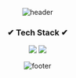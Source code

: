 <div align=center>
  
![header](https://capsule-render.vercel.app/api?type=venom&color=auto&height=300&section=header&text=🖐Hi%20there&fontSize=60)

### ✔ Tech Stack ✔
<!--https://img.shields.io/badge/텍스트-뱃지컬러?style=flat-square&logo=이모지이름&logoColor=white-->
<img src="https://img.shields.io/badge/Java-3766AB?style=flat-square&logo=Java&logoColor=white"/></a>
<img src="https://img.shields.io/badge/JavaScript-3766AB?style=flat-square&logo=JavaScript&logoColor=white"/></a>


![footer](https://capsule-render.vercel.app/api?section=footer)
</div>

